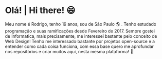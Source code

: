 # Olá! | Hi there! :smile:
Meu nome é Rodrigo, tenho 19 anos, sou de São Paulo :earth_americas: . Tenho estudado programação e suas ramificações desde Fevereiro de 2017. Sempre gostei de Informatica, mais precisamente, me interessei bastante pelo conceito de Web Design! Tenho me interessado bastante por projetos open-source e a entender como cada coisa funciona, com essa base quero me aprofundar nos repositórios e criar muitos aqui, nesta mesma plataforma! :punch:
